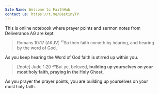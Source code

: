 ```yaml
---
Site Name: Welcome to FaithHub
contact us: https://t.me/DestinyTV
---
```


This is online notebook where prayer points and sermon notes from Deliverance AG are kept.

>Romans 10:17 (AKJV)
>¹⁷So then faith cometh by hearing, and hearing by the word of God.


As you keep hearing the Word of God faith is stirred up within you.


> [!note] Jude 1:20
> ²⁰But ye, beloved, **building up yourselves on your most holy faith, praying in the Holy Ghost,**

As you prayer the prayer points, you are building up yourselves on your most holy faith.
